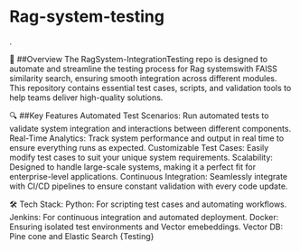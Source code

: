 # Rag-system-testing

.

🚀 ##Overview
The RagSystem-IntegrationTesting repo is designed to automate and streamline the testing process for Rag systemswith FAISS similarity search, ensuring smooth integration across different modules. This repository contains essential test cases, scripts, and validation tools to help teams deliver high-quality solutions.

🔍 ##Key Features
Automated Test Scenarios: Run automated tests to validate system integration and interactions between different components.
Real-Time Analytics: Track system performance and output in real time to ensure everything runs as expected.
Customizable Test Cases: Easily modify test cases to suit your unique system requirements.
Scalability: Designed to handle large-scale systems, making it a perfect fit for enterprise-level applications.
Continuous Integration: Seamlessly integrate with CI/CD pipelines to ensure constant validation with every code update.

🛠 Tech Stack: 
Python: For scripting test cases and automating workflows.
Jenkins: For continuous integration and automated deployment.
Docker: Ensuring isolated test environments and Vector emebeddings.
Vector DB: Pine cone and Elastic Search {Testing}



